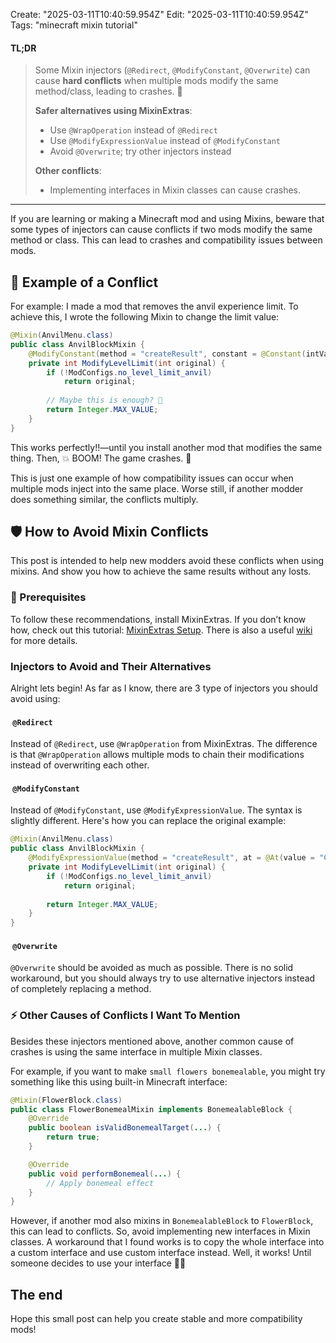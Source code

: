 Create: "2025-03-11T10:40:59.954Z"
Edit: "2025-03-11T10:40:59.954Z"
Tags: "minecraft mixin tutorial"


#### **TL;DR**  
>Some Mixin injectors (`@Redirect`, `@ModifyConstant`, `@Overwrite`) can cause **hard conflicts** when multiple mods modify the same method/class, leading to crashes. 🚨
>
> **Safer alternatives using MixinExtras**:
>
> - Use `@WrapOperation` instead of `@Redirect` 
> - Use `@ModifyExpressionValue` instead of `@ModifyConstant` 
> - Avoid `@Overwrite`; try other injectors instead 
>
> **Other conflicts**:
> 
> - Implementing interfaces in Mixin classes can cause crashes.

---

If you are learning or making a Minecraft mod and using Mixins, beware that some types of injectors can cause conflicts if two mods modify the same method or class. This can lead to crashes and compatibility issues between mods.

## 📃 Example of a Conflict

For example: I made a mod that removes the anvil experience limit. To achieve this, I wrote the following Mixin to change the limit value:

```java
@Mixin(AnvilMenu.class)
public class AnvilBlockMixin {
    @ModifyConstant(method = "createResult", constant = @Constant(intValue = 40, ordinal = 2))
    private int ModifyLevelLimit(int original) {
        if (!ModConfigs.no_level_limit_anvil)
            return original;
        
        // Maybe this is enough? 🤔
        return Integer.MAX_VALUE;
    }
}
```

This works perfectly!!—until you install another mod that modifies the same thing. Then, 💥 BOOM! The game crashes. 🛑

This is just one example of how compatibility issues can occur when multiple mods inject into the same place. Worse still, if another modder does something similar, the conflicts multiply.

## 🛡️ How to Avoid Mixin Conflicts

This post is intended to help new modders avoid these conflicts when using mixins. And show you how to achieve the same results without any losts.

### 📌 Prerequisites

To follow these recommendations, install MixinExtras. 
If you don’t know how, check out this tutorial: [MixinExtras Setup](https://github.com/LlamaLad7/MixinExtras#Setup). 
There is also a useful [wiki](https://github.com/LlamaLad7/MixinExtras/wiki) for more details.

### Injectors to Avoid and Their Alternatives

  
Alright lets begin! As far as I know, there are 3 type of injectors you should avoid using:

####  `@Redirect`

Instead of `@Redirect`, use `@WrapOperation` from MixinExtras. The difference is that `@WrapOperation` allows multiple mods to chain their modifications instead of overwriting each other.

####  `@ModifyConstant`

Instead of `@ModifyConstant`, use `@ModifyExpressionValue`. The syntax is slightly different. Here's how you can replace the original example:

```java
@Mixin(AnvilMenu.class)
public class AnvilBlockMixin {
    @ModifyExpressionValue(method = "createResult", at = @At(value = "CONSTANT", args = "intValue=40", ordinal = 2))
    private int ModifyLevelLimit(int original) {
        if (!ModConfigs.no_level_limit_anvil)
            return original;
        
        return Integer.MAX_VALUE;
    }
}
```

####  `@Overwrite`

`@Overwrite` should be avoided as much as possible. There is no solid workaround, but you should always try to use alternative injectors instead of completely replacing a method.

### ⚡ Other Causes of Conflicts I Want To Mention

Besides these injectors mentioned above, another common cause of crashes is using the same interface in multiple Mixin classes.

For example, if you want to make `small flowers bonemealable`, you might try something like this using built-in Minecraft interface:

```java
@Mixin(FlowerBlock.class)
public class FlowerBonemealMixin implements BonemealableBlock {
    @Override
    public boolean isValidBonemealTarget(...) {
        return true;
    }

    @Override
    public void performBonemeal(...) {
        // Apply bonemeal effect 
    }
}
```

However, if another mod also mixins in `BonemealableBlock` to `FlowerBlock`, this can lead to conflicts.
So, avoid implementing new interfaces in Mixin classes.
A workaround that I found works is to copy the whole interface into a custom interface and use custom interface instead. Well, it works! Until someone decides to use your interface 🤷‍♂️

## The end

Hope this small post can help you create stable and more compatibility mods!
